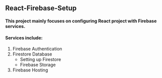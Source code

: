 ## React-Firebase-Setup

#### This project mainly focuses on configuring React project with Firebase services.

#### Services include:
1) Firebase Authentication
2) Firestore Database
    * Setting up Firestore
    * Firebase Storage
3) Firebase Hosting